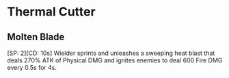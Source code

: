 # Thermal Cutter

## Molten Blade

[SP: 2][CD: 10s] Wielder sprints and unleashes a sweeping heat blast that deals 270% ATK of Physical DMG and ignites enemies to deal 600 Fire DMG every 0.5s for 4s.